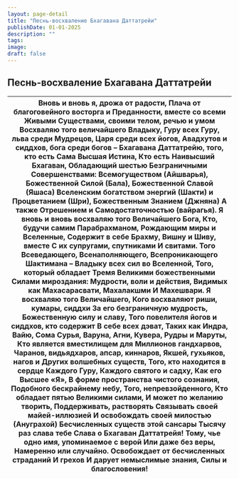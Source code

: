 ```yaml
---
layout: page-detail
title: "Песнь-восхваление Бхагавана Даттатрейи"
publishDate: 01-01-2025
description: ""
tags:
image:
draft: false
---
```


## Песнь-восхваление Бхагавана Даттатрейи
| Вновь и вновь я, дрожа от радости,  Плача от благоговейного восторга и Преданности, вместе со всеми  Живыми  Существами, своими телом, речью и умом  Восхваляю того величайшего Владыку,  Гуру всех Гуру, льва среди  Мудрецов, Царя среди всех йогов,  Авадхутов и сиддхов, бога среди богов –  Бхагавана Даттатрейю, того, кто есть Сама Высшая Истина,  Кто есть  Наивысший Бхагаван,  Обладающий шестью Безграничными  Совершенствами: Всемогуществом (Айшварья),  Божественной Силой (Бала),  Божественной Славой (Яшаса)  Вселенским богатством энергий (Шакти) и Процветанием (Шри),  Божественным Знанием (Джняна)  А также Отрешением и Самодостаточностью (вайрагья). Я вновь и вновь восхваляю того Величайшего Бога,  Кто, будучи самим Парабрахманом,  Рождающим миры и Вселенные,  Содержит в себе Брахму, Вишну и Шиву, вместе С их супругами, спутниками И свитами.  Того Всеведающего, Всенаполняющего, Всепроникающего Шактимана –  Владыку всех сил во Вселенной,  Того, который обладает  Тремя Великими божественными  Силами мироздания:  Мудрости, воли и действия,  Видимых как Махасарасвати, Махалакшми И Махешвари.  Я восхваляю того Величайшего, Кого восхваляют риши,  кумары, сиддхи  За его безграничную мудрость,  Божественную силу и славу,  Того повелителя йогов и сиддхов, кто содержит  В себе всех дэват,  Таких как Индра, Вайю, Сома Сурья,  Варуна, Агни, Кувера,  Рудры и Маруты,  Кто является вместилищем для Миллионов гандхарвов,  Чаранов, видьядхаров, апсар, киннаров,  Якшей, гухьяков, нагов и  Других волшебных существ,  Того, кто находится в сердце Каждого Гуру, Каждого святого и садху,  Как его Высшее «Я»,  В форме пространства чистого сознания,  Подобного бескрайнему небу,  Того, непревзойденного,  Кто обладает пятью Великими силами, И может по желанию творить,  Поддерживать, растворять  Связывать своей майей-иллюзией  И освобождать своей милостью  (Ануграхой)  Бесчисленных существ этой сансары  Тысячу раз слава тебе Слава о Бхагаван Даттатрейя!  Тому, чье одно имя, упоминаемое с верой Или даже без веры, Намеренно или случайно. Освобождает от бесчисленных страданий  И грехов И дарует немыслимые знания,  Силы и благословения! |
| -------------------------------------------------------------------------------------------------------------------------------------------------------------------------------------------------------------------------------------------------------------------------------------------------------------------------------------------------------------------------------------------------------------------------------------------------------------------------------------------------------------------------------------------------------------------------------------------------------------------------------------------------------------------------------------------------------------------------------------------------------------------------------------------------------------------------------------------------------------------------------------------------------------------------------------------------------------------------------------------------------------------------------------------------------------------------------------------------------------------------------------------------------------------------------------------------------------------------------------------------------------------------------------------------------------------------------------------------------------------------------------------------------------------------------------------------------------------------------------------------------------------------------------------------------------------------------------------------------------------------------------------------------------------------------------------------------------------------------------------------------------------------------------------------------------------------------------------------------------------------------------------------------------------------------------------------------------------------------------------------------------------------------------------------------------------------------------------------------------------------------------------------------------------------------------------------------------------------- |
  
  

